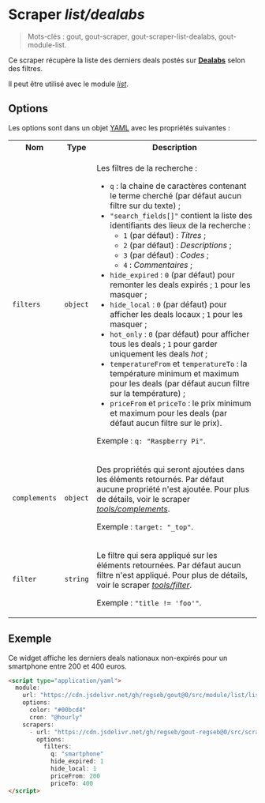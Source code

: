 # Scraper _list/dealabs_

> Mots-clés : gout, gout-scraper, gout-scraper-list-dealabs, gout-module-list.

Ce scraper récupère la liste des derniers deals postés sur
[**Dealabs**](https://www.dealabs.com/) selon des filtres.

Il peut être utilisé avec le module
[_list_](https://github.com/regseb/gout/tree/HEAD/src/module/list#readme).

## Options

Les options sont dans un objet
[YAML](https://yaml.org/ "YAML Ain't Markup Language") avec les propriétés
suivantes :

<table>
  <tr>
    <th>Nom</th>
    <th>Type</th>
    <th>Description</th>
  </tr>
  <tr>
    <td><code>filters</code></td>
    <td><code>object</code></td>
    <td>
      <p>
        Les filtres de la recherche :
      </p>
      <ul>
        <li>
          <code>q</code> : la chaine de caractères contenant le terme cherché
          (par défaut aucun filtre sur du texte) ;
        </li>
        <li>
          <code>"search_fields[]"</code> contient la liste des identifiants des
          lieux de la recherche :
          <ul>
            <li><code>1</code> (par défaut) : <em>Titres</em> ;</li>
            <li><code>2</code> (par défaut) : <em>Descriptions</em> ;</li>
            <li><code>3</code> (par défaut) : <em>Codes</em> ;</li>
            <li><code>4</code> : <em>Commentaires</em> ;</li>
          </ul>
        </li>
        <li>
          <code>hide_expired</code> : <code>0</code> (par défaut) pour
          remonter les deals expirés ; <code>1</code> pour les masquer ;
        </li>
        <li>
           <code>hide_local</code> : <code>0</code> (par défaut) pour afficher
           les deals locaux ; <code>1</code> pour les masquer ;
        </li>
        <li>
          <code>hot_only</code> : <code>0</code> (par défaut) pour afficher
          tous les deals ; <code>1</code> pour garder uniquement les deals
          <em>hot</em> ;
        </li>
        <li>
          <code>temperatureFrom</code> et <code>temperatureTo</code> : la
          température minimum et maximum pour les deals (par défaut aucun filtre
          sur la température) ;
        </li>
        <li>
          <code>priceFrom</code> et <code>priceTo</code> : le prix minimum
          et maximum pour les deals (par défaut aucun filtre sur le prix).
        </li>
      </ul>
      <p>
        Exemple : <code>q: "Raspberry Pi"</code>.
      </p>
    </td>
  </tr>
  <tr>
    <td><code>complements</code></td>
    <td><code>object</code></td>
    <td>
      <p>
        Des propriétés qui seront ajoutées dans les éléments retournés. Par
        défaut aucune propriété n'est ajoutée. Pour plus de détails, voir le
        scraper
        <a href="https://github.com/regseb/gout/tree/HEAD/src/scraper/tools/complements#readme"><em>tools/complements</em></a>.
      </p>
      <p>
        Exemple : <code>target: "_top"</code>.
      </p>
    </td>
  </tr>
  <tr>
    <td><code>filter</code></td>
    <td><code>string</code></td>
    <td>
      <p>
        Le filtre qui sera appliqué sur les éléments retournées. Par défaut
        aucun filtre n'est appliqué. Pour plus de détails, voir le scraper
        <a href="https://github.com/regseb/gout/tree/HEAD/src/scraper/tools/filter#readme"><em>tools/filter</em></a>.
      </p>
      <p>
        Exemple : <code>"title != 'foo'"</code>.
      </p>
    </td>
  </tr>
</table>

## Exemple

Ce widget affiche les derniers deals nationaux non-expirés pour un smartphone
entre 200 et 400 euros.

```html
<script type="application/yaml">
  module:
    url: "https://cdn.jsdelivr.net/gh/regseb/gout@0/src/module/list/list.js"
    options:
      color: "#00bcd4"
      cron: "@hourly"
    scrapers:
      - url: "https://cdn.jsdelivr.net/gh/regseb/gout-regseb@0/src/scraper/list/dealabs/dealabs.js"
        options:
          filters:
            q: "smartphone"
            hide_expired: 1
            hide_local: 1
            priceFrom: 200
            priceTo: 400
</script>
```
